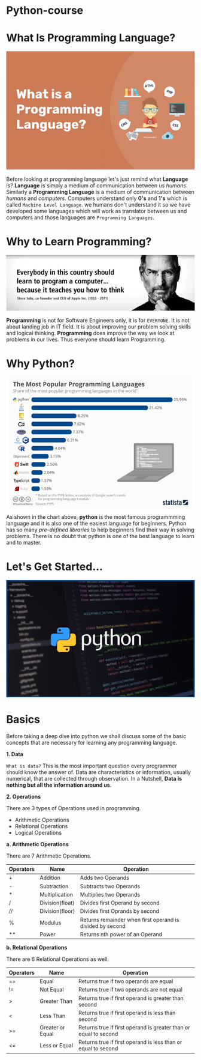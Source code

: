 # Python-course

# What Is Programming Language?

![](images/what-is-programming-language.jpg)

Before looking at programming language let's just remind what **Language** is?
**Language** is simply a medium of communication between us _humans_. Similarly a **Programming Language** is a medium of communication between _humans_ and _computers_.
Computers understand only **0's** and **1's** which is called `Machine Level Language`. we humans don't understand it so we have developed some languages which will work as translator between us and computers and those languages are `Programming Languages`.

# Why to Learn Programming?

![](images/why-to-learn-programming.png)

**Programming** is not for Software Engineers only, it is for `EVERYONE`. It is not about landing job in IT field. It is about improving our problem solving skills and logical thinking. **Programming** does improve the way we look at problems in our lives. Thus everyone should learn Programming.

# Why Python?

![](images/popular-programming-languages.jpg)

As shown in the chart above, **python** is the most famous programmming language and it is also one of the easiest language for beginners. Python has so many _pre-defined libraries_ to help beginners find their way in solving problems. There is no doubt that python is one of the best language to learn and to master.

# Let's Get Started...

![](images/pythonImage.jpg)

# Basics

Before taking a deep dive into python we shall discuss some of the basic concepts that are necessary for learning any programming language.

**1. Data**

`What is data?` This is the most important question every programmer should know the answer of. Data are characteristics or information, usually numerical, that are collected through observation. In a Nutshell, **Data is nothing but all the information around us**.

**2. Operations**

There are 3 types of Operations used in programming.

- Arithmetic Operations
- Relational Operations
- Logical Operations

**a. Arithmetic Operations**

There are 7 Arithmetic Operations.

|   Operators   |      Name       |                         Operation                            |
| ------------- | --------------- | ------------------------------------------------------------ |
|       +       |   Addition      |  Adds two Operands                                           |
|       -       |  Subtraction    |  Subtracts two Operands                                      |
|       *       | Multiplication  |  Multiplies two Operands                                     |
|       /       | Division(float) |  Divides first Operand by second                             |
|      //       | Division(floor) |  Divides first Oprands by second                             |
|      %        |     Modulus     |  Returns remainder when first operand is divided by second   |
|      **       |      Power      |  Returns nth power of an Operand                             |

**b. Relational Operations**

There are 6 Relational Operations as well.

|   Operators   |      Name       |                         Operation                            |
| ------------- | --------------- | ------------------------------------------------------------ |
|       ==      |   Equal         |  Returns true if two operands are equal                      |
|       !=      |  Not Equal      |  Returns true if two operands are not equal                  |
|       >       | Greater Than    |  Returns true if first operand is greater than second        |
|       <       | Less Than       |  Returns true if first operand is less than second           |
|      >=       | Greater or Equal|  Returns true if first operand is greater than or equal to second|
|      <=       |    Less or Equal|  Returns true if first operand is less than or equal to second   |

